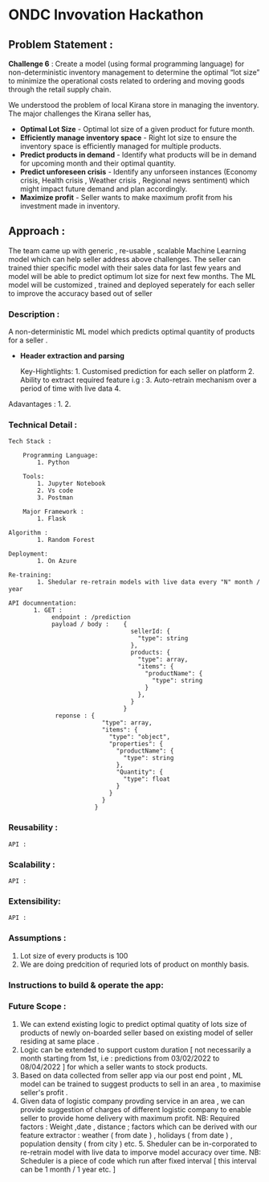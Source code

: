 # ONDC Invovation Hackathon  

## Problem Statement :
__Challenge 6__ : Create a model (using formal programming language) for non-deterministic inventory
    management to determine the optimal “lot size” to minimize the operational costs related to
    ordering and moving goods through the retail supply chain.
    
We understood the problem of local Kirana store in managing the inventory. The major challenges the Kirana seller has,
    
- __Optimal Lot Size__ - Optimal lot size of a given product for future month.
- __Efficiently manage inventory space__ - Right lot size to ensure the inventory space is efficiently managed for multiple products.
- __Predict products in demand__ - Identify what products will be in demand for upcoming month and their optimal quantity.
- __Predict unforeseen crisis__ - Identify any unforseen instances (Economy crisis, Health crisis , Weather crisis , Regional news sentiment) which might impact future demand and plan accordingly.
- __Maximize profit__ - Seller wants to make maximum profit from his investment made in inventory.    

## Approach :

The team came up with generic , re-usable , scalable Machine Learning model which can help seller address above challenges. 
The seller can trained thier specific model with their sales data for last few years and model will be able to predict optimum lot size for next few months. 
The ML model will be customized , trained and deployed seperately for each seller to improve the accuracy based out of seller 
    
### Description :

A non-deterministic ML model which predicts optimal quantity of products for a seller . 
- __Header extraction and parsing__
 
    Key-Hightlights:
      1. Customised prediction for each seller on platform 
      2. Ability to extract required feature i.g : 
      3. Auto-retrain mechanism  over a period of time with live data
      4.
      
Adavantages : 
      1. 
      2.
    
### Technical Detail : 

    Tech Stack :
    
        Programming Language: 
            1. Python
            
        Tools:
            1. Jupyter Notebook
            2. Vs code
            3. Postman
            
        Major Framework :
            1. Flask
            
    Algorithm :
            1. Random Forest 
            
    Deployment:
            1. On Azure
            
    Re-training:
            1. Shedular re-retrain models with live data every "N" month / year 
            
    API documnentation:
           1. GET : 
                endpoint : /prediction
                payload / body :    {
                                      sellerId: {
                                        "type": string
                                      },
                                      products: {
                                        "type": array,
                                        "items": {
                                          "productName": {
                                            "type": string
                                          }
                                        },
                                      }
                                    }
                 reponse : {
                              "type": array,
                              "items": {
                                "type": "object",
                                "properties": {
                                  "productName": {
                                    "type": string
                                  },
                                  "Quantity": {
                                    "type": float
                                  }
                                }
                              }
                            }
           
    
   
### Reusability : 
    API :
    
### Scalability : 
    API :
    
### Extensibility: 
    API :
    
### Assumptions :
  1. Lot size of every products is 100 
  2. We are doing predcition of requried lots of product on monthly basis.


### Instructions to build & operate the app: 

       
### Future Scope : 

1. We can extend existing logic to predict optimal quatity of lots size of products of newly on-boarded seller based on existing model of seller residing at same place .
2. Logic can be extended to support custom duration [ not necessarily a month starting from 1st, i.e : predictions from 03/02/2022 to 08/04/2022 ] for which a seller wants to stock products.
3. Based on data collected from seller app via our post end point , ML model can be trained to suggest products to sell in an area , to maximise seller's profit .
4. Given data of logistic company provding service in an area , we can provide suggestion of charges of different logistic company to enable seller to provide home delivery with maximum profit.
            NB: Required factors : Weight ,date , distance ; factors which can be derived with our feature extractor : weather ( from date ) , holidays ( from date ) , population density ( from city ) etc.
    5. Sheduler can be in-corporated to re-retrain model with live data to imporve model accuracy over time.
           NB: Scheduler is a piece of code which run after fixed interval [ this interval can be 1 month / 1 year etc. ] 
    


